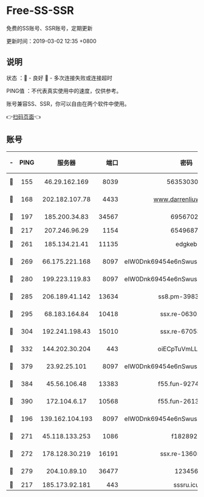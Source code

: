 # Free-SS-SSR

免费的SS账号、SSR账号，定期更新

更新时间：2019-03-02 12:35 +0800

## 说明

状态     ：🙂 - 良好 🙁 - 多次连接失败或连接超时

PING值   ：不代表真实使用中的速度，仅供参考。

账号兼容SS、SSR，你可以自由在两个软件中使用。

👉[扫码页面](https://liesauer.github.io/free-ss-ssr.github.io/)👈

## 账号

|-|PING|服务器|端口|密码|加密方式|区域|
|:----:|:----:|:-----:|-----:|:----:|:----:|:----:|
|🙂|155|46.29.162.169|8039|5635303003|aes-256-cfb|RU|
|🙂|168|202.182.107.78|4433|www.darrenliuwei.com|aes-256-cfb|JP|
|🙂|197|185.200.34.83|34567|69567020|aes-256-cfb|US|
|🙂|217|207.246.96.29|1154|65496879|chacha20|US|
|🙂|261|185.134.21.41|11135|edgkeb|aes-256-cfb|GB|
|🙂|269|66.175.221.168|8097|eIW0Dnk69454e6nSwuspv9DmS201tQ0D|aes-256-cfb|US|
|🙂|280|199.223.119.83|8097|eIW0Dnk69454e6nSwuspv9DmS201tQ0D|aes-256-cfb|US|
|🙂|285|206.189.41.142|13634|ss8.pm-39830820|aes-256-cfb|SG|
|🙂|295|68.183.164.84|10418|ssx.re-06301743|aes-256-cfb|US|
|🙂|304|192.241.198.43|15010|ssx.re-67053093|aes-256-cfb|US|
|🙂|332|144.202.30.204|443|oiECpTuVmLLxk4Ts|aes-256-cfb|US|
|🙂|379|23.92.25.101|8097|eIW0Dnk69454e6nSwuspv9DmS201tQ0D|aes-256-cfb|US|
|🙂|384|45.56.106.48|13383|f55.fun-92744438|aes-256-cfb|US|
|🙂|390|172.104.6.17|10568|f55.fun-26137081|aes-256-cfb|US|
|🙂|196|139.162.104.193|8097|eIW0Dnk69454e6nSwuspv9DmS201tQ0D|aes-256-cfb|JP|
|🙂|271|45.118.133.253|1086|f1828920|aes-256-cfb|SG|
|🙂|272|178.128.30.219|16191|ssx.re-13605619|aes-256-cfb|SG|
|🙂|279|204.10.89.10|36477|123456|aes-256-cfb|US|
|🙁|217|185.173.92.181|443|sssru.icu|rc4-md5|RU|
